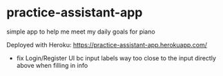 # practice-assistant-app
simple app to help me meet my daily goals for piano

Deployed with Heroku: https://practice-assistant-app.herokuapp.com/

- fix Login/Register UI bc input labels way too close to the input directly above when filling in info 
